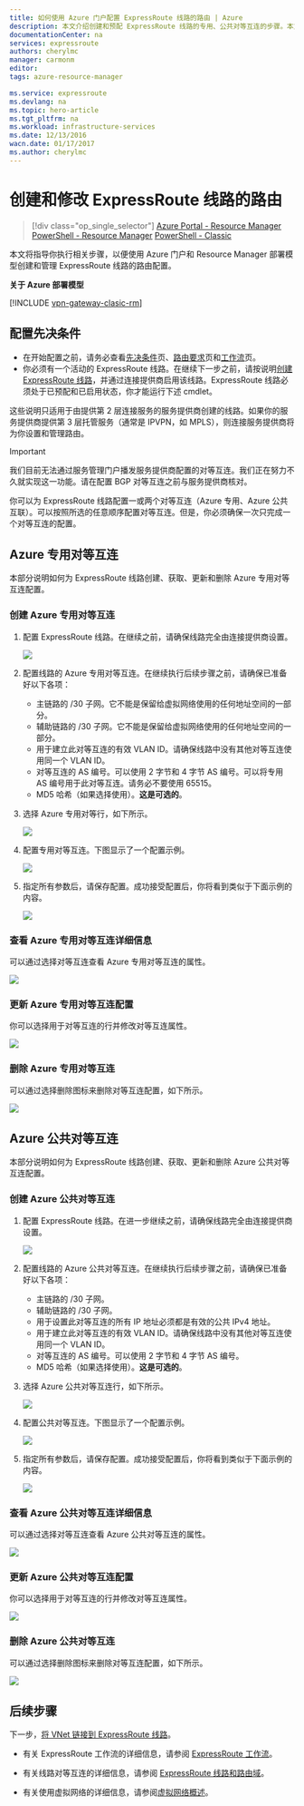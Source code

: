```yaml
---
title: 如何使用 Azure 门户配置 ExpressRoute 线路的路由 | Azure
description: 本文介绍创建和预配 ExpressRoute 线路的专用、公共对等互连的步骤。本文还介绍了如何检查状态，以及如何更新或删除线路的对等互连。
documentationCenter: na
services: expressroute
authors: cherylmc
manager: carmonm
editor: 
tags: azure-resource-manager

ms.service: expressroute
ms.devlang: na
ms.topic: hero-article
ms.tgt_pltfrm: na
ms.workload: infrastructure-services
ms.date: 12/13/2016
wacn.date: 01/17/2017
ms.author: cherylmc
---
```


# 创建和修改 ExpressRoute 线路的路由

> [!div class="op_single_selector"]
[Azure Portal - Resource Manager](./expressroute-howto-routing-portal-resource-manager.md)
[PowerShell - Resource Manager](./expressroute-howto-routing-arm.md)
[PowerShell - Classic](./expressroute-howto-routing-classic.md)

本文将指导你执行相关步骤，以便使用 Azure 门户和 Resource Manager 部署模型创建和管理 ExpressRoute 线路的路由配置。

**关于 Azure 部署模型**

[!INCLUDE [vpn-gateway-clasic-rm](../../includes/vpn-gateway-classic-rm-include.md)]

## 配置先决条件

- 在开始配置之前，请务必查看[先决条件](./expressroute-prerequisites.md)页、[路由要求](./expressroute-routing.md)页和[工作流](./expressroute-workflows.md)页。
- 你必须有一个活动的 ExpressRoute 线路。在继续下一步之前，请按说明[创建 ExpressRoute 线路](./expressroute-howto-circuit-arm.md)，并通过连接提供商启用该线路。ExpressRoute 线路必须处于已预配和已启用状态，你才能运行下述 cmdlet。

这些说明只适用于由提供第 2 层连接服务的服务提供商创建的线路。如果你的服务提供商提供第 3 层托管服务（通常是 IPVPN，如 MPLS），则连接服务提供商将为你设置和管理路由。

>[!IMPORTANT]
> 我们目前无法通过服务管理门户播发服务提供商配置的对等互连。我们正在努力不久就实现这一功能。请在配置 BGP 对等互连之前与服务提供商核对。

你可以为 ExpressRoute 线路配置一或两个对等互连（Azure 专用、Azure 公共互联）。可以按照所选的任意顺序配置对等互连。但是，你必须确保一次只完成一个对等互连的配置。

## Azure 专用对等互连

本部分说明如何为 ExpressRoute 线路创建、获取、更新和删除 Azure 专用对等互连配置。

### 创建 Azure 专用对等互连

1. 配置 ExpressRoute 线路。在继续之前，请确保线路完全由连接提供商设置。

    ![](./media/expressroute-howto-routing-portal-resource-manager/listprovisioned.png)

2. 配置线路的 Azure 专用对等互连。在继续执行后续步骤之前，请确保已准备好以下各项：

    - 主链路的 /30 子网。它不能是保留给虚拟网络使用的任何地址空间的一部分。
    - 辅助链路的 /30 子网。它不能是保留给虚拟网络使用的任何地址空间的一部分。
    - 用于建立此对等互连的有效 VLAN ID。请确保线路中没有其他对等互连使用同一个 VLAN ID。
    - 对等互连的 AS 编号。可以使用 2 字节和 4 字节 AS 编号。可以将专用 AS 编号用于此对等互连。请务必不要使用 65515。
    - MD5 哈希（如果选择使用）。**这是可选的**。

3. 选择 Azure 专用对等行，如下所示。

    ![](./media/expressroute-howto-routing-portal-resource-manager/rprivate1.png)

4. 配置专用对等互连。下图显示了一个配置示例。

    ![](./media/expressroute-howto-routing-portal-resource-manager/rprivate2.png)

5. 指定所有参数后，请保存配置。成功接受配置后，你将看到类似于下面示例的内容。

    ![](./media/expressroute-howto-routing-portal-resource-manager/rprivate3.png)

### 查看 Azure 专用对等互连详细信息

可以通过选择对等互连查看 Azure 专用对等互连的属性。

![](./media/expressroute-howto-routing-portal-resource-manager/rprivate3.png)

### 更新 Azure 专用对等互连配置

你可以选择用于对等互连的行并修改对等互连属性。

![](./media/expressroute-howto-routing-portal-resource-manager/rprivate2.png)

### 删除 Azure 专用对等互连

可以通过选择删除图标来删除对等互连配置，如下所示。

![](./media/expressroute-howto-routing-portal-resource-manager/rprivate4.png)

## Azure 公共对等互连

本部分说明如何为 ExpressRoute 线路创建、获取、更新和删除 Azure 公共对等互连配置。

### 创建 Azure 公共对等互连

1. 配置 ExpressRoute 线路。在进一步继续之前，请确保线路完全由连接提供商设置。

    ![](./media/expressroute-howto-routing-portal-resource-manager/listprovisioned.png)

2. 配置线路的 Azure 公共对等互连。在继续执行后续步骤之前，请确保已准备好以下各项：

    - 主链路的 /30 子网。
    - 辅助链路的 /30 子网。
    - 用于设置此对等互连的所有 IP 地址必须都是有效的公共 IPv4 地址。
    - 用于建立此对等互连的有效 VLAN ID。请确保线路中没有其他对等互连使用同一个 VLAN ID。
    - 对等互连的 AS 编号。可以使用 2 字节和 4 字节 AS 编号。
    - MD5 哈希（如果选择使用）。**这是可选的**。

3. 选择 Azure 公共对等互连行，如下所示。

    ![](./media/expressroute-howto-routing-portal-resource-manager/rpublic1.png)

4. 配置公共对等互连。下图显示了一个配置示例。

    ![](./media/expressroute-howto-routing-portal-resource-manager/rpublic2.png)

5. 指定所有参数后，请保存配置。成功接受配置后，你将看到类似于下面示例的内容。

    ![](./media/expressroute-howto-routing-portal-resource-manager/rpublic3.png)

### 查看 Azure 公共对等互连详细信息

可以通过选择对等互连查看 Azure 公共对等互连的属性。

![](./media/expressroute-howto-routing-portal-resource-manager/rpublic3.png)

### 更新 Azure 公共对等互连配置

你可以选择用于对等互连的行并修改对等互连属性。

![](./media/expressroute-howto-routing-portal-resource-manager/rpublic2.png)

### 删除 Azure 公共对等互连

可以通过选择删除图标来删除对等互连配置，如下所示。

![](./media/expressroute-howto-routing-portal-resource-manager/rpublic4.png)

## 后续步骤

下一步，[将 VNet 链接到 ExpressRoute 线路](./expressroute-howto-linkvnet-arm.md)。

-  有关 ExpressRoute 工作流的详细信息，请参阅 [ExpressRoute 工作流](./expressroute-workflows.md)。

-  有关线路对等互连的详细信息，请参阅 [ExpressRoute 线路和路由域](./expressroute-circuit-peerings.md)。

-  有关使用虚拟网络的详细信息，请参阅[虚拟网络概述](../virtual-network/virtual-networks-overview.md)。

<!---HONumber=Mooncake_Quality_Review_0117_2017-->